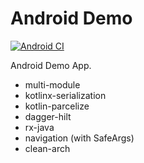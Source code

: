 # Android Demo
[![Android CI](https://github.com/KishoreBabuIN/AndroidDemo/actions/workflows/android.yml/badge.svg?branch=main)](https://github.com/KishoreBabuIN/AndroidDemo/actions/workflows/android.yml)

Android Demo App.

- multi-module
- kotlinx-serialization
- kotlin-parcelize
- dagger-hilt
- rx-java
- navigation (with SafeArgs)
- clean-arch
